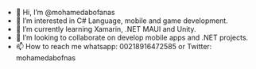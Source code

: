 - 👋 Hi, I’m @mohamedabofanas
- 👀 I’m interested in C# Language, mobile and game development. 
- 🌱 I’m currently learning Xamarin, .NET MAUI and Unity. 
- 💞️ I’m looking to collaborate on develop mobile apps and .NET projects.
- 📫 How to reach me whatsapp: 00218916472585 or Twitter: mohamedabofnas

<!---
mohamedabofanas/mohamedabofanas is a ✨ special ✨ repository because its `README.md` (this file) appears on your GitHub profile.
You can click the Preview link to take a look at your changes.
--->
